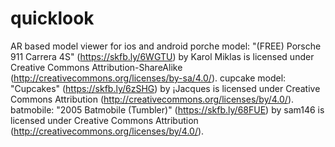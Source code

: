 # quicklook
AR based model viewer for ios and android
porche model:
"(FREE) Porsche 911 Carrera 4S" (https://skfb.ly/6WGTU) by Karol Miklas is licensed under Creative Commons Attribution-ShareAlike (http://creativecommons.org/licenses/by-sa/4.0/).
cupcake model:
"Cupcakes" (https://skfb.ly/6zSHG) by ¡Jacques is licensed under Creative Commons Attribution (http://creativecommons.org/licenses/by/4.0/).
batmobile:
"2005 Batmobile (Tumbler)" (https://skfb.ly/68FUE) by sam146 is licensed under Creative Commons Attribution (http://creativecommons.org/licenses/by/4.0/).